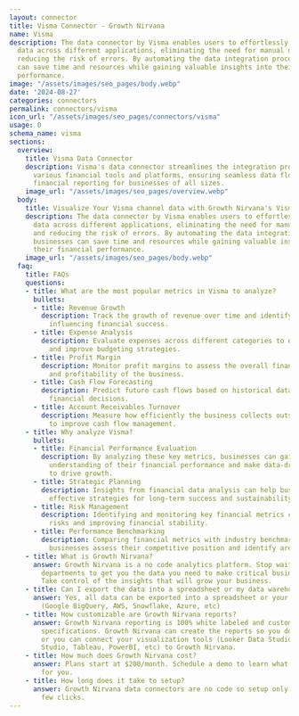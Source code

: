 ```yaml
---
layout: connector
title: Visma Connector - Growth Nirvana
name: Visma
description: The data connector by Visma enables users to effortlessly sync financial
  data across different applications, eliminating the need for manual data entry and
  reducing the risk of errors. By automating the data integration process, businesses
  can save time and resources while gaining valuable insights into their financial
  performance.
image: "/assets/images/seo_pages/body.webp"
date: '2024-08-27'
categories: connectors
permalink: connectors/visma
icon_url: "/assets/images/seo_pages/connectors/visma"
usage: 0
schema_name: visma
sections:
  overview:
    title: Visma Data Connector
    description: Visma's data connector streamlines the integration process between
      various financial tools and platforms, ensuring seamless data flow and accurate
      financial reporting for businesses of all sizes.
    image_url: "/assets/images/seo_pages/overview.webp"
  body:
    title: Visualize Your Visma channel data with Growth Nirvana's Visma Connector
    description: The data connector by Visma enables users to effortlessly sync financial
      data across different applications, eliminating the need for manual data entry
      and reducing the risk of errors. By automating the data integration process,
      businesses can save time and resources while gaining valuable insights into
      their financial performance.
    image_url: "/assets/images/seo_pages/body.webp"
  faq:
    title: FAQs
    questions:
    - title: What are the most popular metrics in Visma to analyze?
      bullets:
      - title: Revenue Growth
        description: Track the growth of revenue over time and identify key factors
          influencing financial success.
      - title: Expense Analysis
        description: Evaluate expenses across different categories to optimize spending
          and improve budgeting strategies.
      - title: Profit Margin
        description: Monitor profit margins to assess the overall financial health
          and profitability of the business.
      - title: Cash Flow Forecasting
        description: Predict future cash flows based on historical data and make informed
          financial decisions.
      - title: Account Receivables Turnover
        description: Measure how efficiently the business collects outstanding receivables
          to improve cash flow management.
    - title: Why analyze Visma?
      bullets:
      - title: Financial Performance Evaluation
        description: By analyzing these key metrics, businesses can gain a comprehensive
          understanding of their financial performance and make data-driven decisions
          to drive growth.
      - title: Strategic Planning
        description: Insights from financial data analysis can help businesses develop
          effective strategies for long-term success and sustainability.
      - title: Risk Management
        description: Identifying and monitoring key financial metrics can aid in mitigating
          risks and improving financial stability.
      - title: Performance Benchmarking
        description: Comparing financial metrics with industry benchmarks can help
          businesses assess their competitive position and identify areas for improvement.
    - title: What is Growth Nirvana?
      answer: Growth Nirvana is a no code analytics platform. Stop waiting for other
        departments to get you the data you need to make critical business decisions.
        Take control of the insights that will grow your business.
    - title: Can I export the data into a spreadsheet or my data warehouse?
      answer: Yes, all data can be exported into a spreadsheet or your data warehouse
        (Google BigQuery, AWS, Snowflake, Azure, etc)
    - title: How customizable are Growth Nirvana reports?
      answer: Growth Nirvana reporting is 100% white labeled and customized to your
        specifications. Growth Nirvana can create the reports so you don’t have to
        or you can connect your visualization tools (Looker Data Studio/Google Data
        Studio, Tableau, PowerBI, etc) to Growth Nirvana.
    - title: How much does Growth Nirvana cost?
      answer: Plans start at $200/month. Schedule a demo to learn what plan is best
        for you.
    - title: How long does it take to setup?
      answer: Growth Nirvana data connectors are no code so setup only requires a
        few clicks.
---
```

